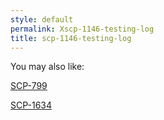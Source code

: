 ```yaml
---
style: default
permalink: Xscp-1146-testing-log
title: scp-1146-testing-log
---
```

You may also like:

[SCP-799](http://scp-wiki.net/scp-799)

[SCP-1634](http://scp-wiki.net/scp-1634)
